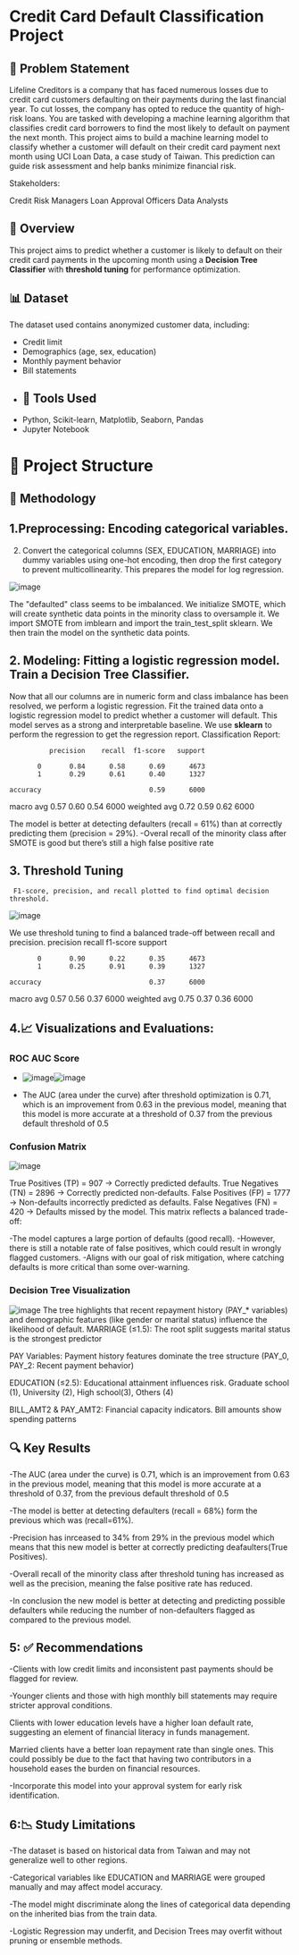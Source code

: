 # Credit Card Default Classification Project
## 📝 Problem Statement
Lifeline Creditors is a company that has faced numerous losses due to credit card customers defaulting on their payments during the last financial year. To cut losses, the company has opted to reduce the quantity of high-risk loans. You are tasked with developing a machine learning algorithm that classifies credit card borrowers to find the most likely to default on payment the next month. This project aims to build a machine learning model to classify whether a customer will default on their credit card payment next month using UCI Loan Data, a case study of Taiwan. This prediction can guide risk assessment and help banks minimize financial risk.

Stakeholders:

Credit Risk Managers
Loan Approval Officers
Data Analysts

## 📌 Overview

This project aims to predict whether a customer is likely to default on their credit card payments in the upcoming month using a **Decision Tree Classifier** with **threshold tuning** for performance optimization.

## 📊 Dataset

The dataset used contains anonymized customer data, including:
- Credit limit
- Demographics (age, sex, education)
- Monthly payment behavior
- Bill statements
- 
  ## 🔧 Tools Used
- Python, Scikit-learn, Matplotlib, Seaborn, Pandas
- Jupyter Notebook

# 📂 Project Structure

## 🧠 Methodology

## 1.**Preprocessing**: Encoding categorical variables.
2. Convert the categorical columns (SEX, EDUCATION, MARRIAGE) into dummy variables using one-hot encoding, then drop the first category to prevent multicollinearity. This prepares the model for log regression.
 
 ![image](https://github.com/user-attachments/assets/e114792f-f7ea-4b8a-8003-8fd338fe0474)

 The "defaulted" class seems to be imbalanced. We initialize SMOTE, which will create synthetic data points in the minority class to oversample it. We import SMOTE from imblearn and import the train_test_split sklearn. We then train the model on the synthetic data points.
 
## 2. **Modeling**: Fitting a logistic regression model. Train a Decision Tree Classifier.
 Now that all our columns are in numeric form and class imbalance has been resolved, we perform a logistic regression. Fit the trained data onto a logistic regression model to predict whether a customer will default. This model serves as a strong and interpretable baseline. We use **sklearn** to perform the regression to get the regression report.
Classification Report:

              precision    recall  f1-score   support

           0       0.84      0.58      0.69      4673
           1       0.29      0.61      0.40      1327

    accuracy                           0.59      6000
   macro avg       0.57      0.60      0.54      6000
weighted avg       0.72      0.59      0.62      6000

The model is better at detecting defaulters (recall = 61%) than at correctly predicting them (precision = 29%). -Overal recall of the minority class after SMOTE is good but there’s still a high false positive rate

## 3. **Threshold Tuning**
     F1-score, precision, and recall plotted to find optimal decision threshold.
 ![image](https://github.com/user-attachments/assets/630d7801-62ab-4266-97d3-ee6fe8e742e8)

We use threshold tuning to find a balanced trade-off between recall and precision.
    precision    recall  f1-score   support

           0       0.90      0.22      0.35      4673
           1       0.25      0.91      0.39      1327

    accuracy                           0.37      6000
   macro avg       0.57      0.56      0.37      6000
weighted avg       0.75      0.37      0.36      6000

## 4.**📈 Visualizations and Evaluations**:
### ROC AUC Score
   - ![image](https://github.com/user-attachments/assets/fd4465e4-cacf-4cbb-9a83-7674b7c541be)![image](https://github.com/user-attachments/assets/627dfb12-b6ff-4377-bdd7-527aea33641b)

   - The AUC (area under the curve) after threshold optimization is 0.71, which is an improvement from 0.63 in the previous model, meaning that this model is more accurate at a threshold of 0.37 from the previous default threshold of 0.5

  ### Confusion Matrix
  ![image](https://github.com/user-attachments/assets/4b850dfe-c6d3-44f0-9afc-2aabd4089c4c)
  
True Positives (TP) = 907 → Correctly predicted defaults.
True Negatives (TN) = 2896 → Correctly predicted non-defaults.
False Positives (FP) = 1777 → Non-defaults incorrectly predicted as defaults.
False Negatives (FN) = 420 → Defaults missed by the model.
This matrix reflects a balanced trade-off:

-The model captures a large portion of defaults (good recall).
-However, there is still a notable rate of false positives, which could result in wrongly flagged customers.
-Aligns with our goal of risk mitigation, where catching defaults is more critical than some over-warning.

### Decision Tree Visualization
![image](https://github.com/user-attachments/assets/618e5191-5873-4b1e-8d62-66053c7a8f9d)
The tree highlights that recent repayment history (PAY_* variables) and demographic features (like gender or marital status) influence the likelihood of default.
MARRIAGE (≤1.5): The root split suggests marital status is the strongest predictor

PAY Variables: Payment history features dominate the tree structure (PAY_0, PAY_2: Recent payment behavior)

EDUCATION (≤2.5): Educational attainment influences risk. Graduate school (1), University (2), High school(3), Others (4)

BILL_AMT2 & PAY_AMT2: Financial capacity indicators. Bill amounts show spending patterns

## 🔍 Key Results
-The AUC (area under the curve) is 0.71, which is an improvement from 0.63 in the previous model, meaning that this model is more accurate at a threshold of 0.37, from the previous default threshold of 0.5

-The model is better at detecting defaulters (recall = 68%) form the previous which was (recall=61%).

-Precision has inrceased to 34% from 29% in the previous model which means that this new model is better at correctly predicting deafaulters(True Positives).

-Overall recall of the minority class after threshold tuning has increased as well as the precision, meaning the false positive rate has reduced.

-In conclusion the new model is better at detecting and predicting possible defaulters while reducing the number of non-defaulters flagged as compared to the previous model.

## 5: ✅ Recommendations
-Clients with low credit limits and inconsistent past payments should be flagged for review.

-Younger clients and those with high monthly bill statements may require stricter approval conditions.

Clients with lower education levels have a higher loan default rate, suggesting an element of financial literacy in funds management.

Married clients have a better loan repayment rate than single ones. This could possibly be due to the fact that having two contributors in a household eases the burden on financial resources.

-Incorporate this model into your approval system for early risk identification.

## 6:📉 Study Limitations
-The dataset is based on historical data from Taiwan and may not generalize well to other regions.

-Categorical variables like EDUCATION and MARRIAGE were grouped manually and may affect model accuracy.

-The model might discriminate along the lines of categorical data depending on the inherited bias from the train data.

-Logistic Regression may underfit, and Decision Trees may overfit without pruning or ensemble methods.





